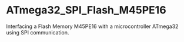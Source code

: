 # ATmega32_SPI_Flash_M45PE16
Interfacing a Flash Memory M45PE16 with a microcontroller ATmega32 using SPI communication.
